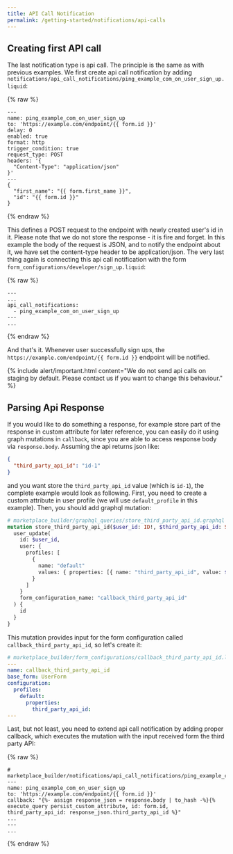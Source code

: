 ```yaml
---
title: API Call Notification
permalink: /getting-started/notifications/api-calls
---
```


## Creating first API call

The last notification type is api call. The principle is the same as with previous examples. We first create api call notification by adding `notifications/api_call_notifications/ping_example_com_on_user_sign_up.liquid`:

{% raw %}
```liquid
---
name: ping_example_com_on_user_sign_up
to: 'https://example.com/endpoint/{{ form.id }}'
delay: 0
enabled: true
format: http
trigger_condition: true
request_type: POST
headers: '{
  "Content-Type": "application/json"
}'
---
{
  "first_name": "{{ form.first_name }}",
  "id": "{{ form.id }}"
}
```
{% endraw %}

This defines a POST request to the endpoint with newly created user's id in it. Please note that we do not store the response - it is fire and forget. In this example the body of the request is JSON, and to notify the endpoint about it, we have set the content-type header to be application/json. The very last thing again is connecting this api call notification with the form `form_configurations/developer/sign_up.liquid`:

{% raw %}
```liquid
---
...
api_call_notifications:
  - ping_example_com_on_user_sign_up
---
...
```
{% endraw %}

And that's it. Whenever user successfully sign ups, the `https://example.com/endpoint/{{ form.id }}` endpoint will be notified.


{% include alert/important.html content="We do not send api calls on staging by default. Please contact us if you want to change this behaviour." %}


## Parsing Api Response

If you would like to do something a response, for example store part of the response in custom attribute for later reference, you can easily do it using graph mutations in `callback`, since you are able to access response body via `response.body`. Assuming the api returns json like:
```json
{
  "third_party_api_id": "id-1"
}
```
and you want store the `third_party_api_id` value (which is `id-1`), the complete example would look as following. First, you need to create a custom attribute in user profile (we will use `default_profile` in this example). Then, you should add graphql mutation:

```graphql
# marketplace_builder/graphql_queries/store_third_party_api_id.graphql
mutation store_third_party_api_id($user_id: ID!, $third_party_api_id: String!) {
  user_update(
    id: $user_id,
    user: {
      profiles: [
        {
          name: "default"
          values: { properties: [{ name: "third_party_api_id", value: $third_party_api_id }] }
        }
      ]
    }
    form_configuration_name: "callback_third_party_api_id"
  ) {
    id
  }
}
```

This mutation provides input for the form configuration called `callback_third_party_api_id`, so let's create it:


```yaml
# marketplace_builder/form_configurations/callback_third_party_api_id.liquid
---
name: callback_third_party_api_id
base_form: UserForm
configuration:
  profiles:
    default:
      properties:
        third_party_api_id:
---
```

Last, but not least, you need to extend api call notification by adding proper callback, which executes the mutation with the input received form the third party API:

{% raw %}
```liquid
# marketplace_builder/notifications/api_call_notifications/ping_example_com_on_user_sign_up.liquid
---
name: ping_example_com_on_user_sign_up
to: 'https://example.com/endpoint/{{ form.id }}'
callback: "{%- assign response_json = response.body | to_hash -%}{% execute_query persist_custom_attribute, id: form.id, third_party_api_id: response_json.third_party_api_id %}"
...
---
...
```
{% endraw %}

